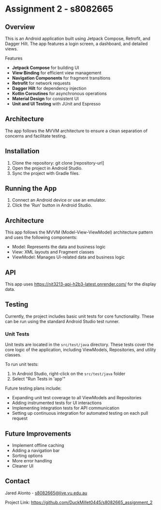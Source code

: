 # Assignment 2 - s8082665

## Overview

This is an Android application built using Jetpack Compose, Retrofit, and Dagger Hilt. The app features a login screen, a dashboard, and detailed views.

Features

- **Jetpack Compose** for building UI
- **View Binding** for efficient view management
- **Navigation Components** for fragment transitions
- **Retrofit** for network requests
- **Dagger Hilt** for dependency injection
- **Kotlin Coroutines** for asynchronous operations
- **Material Design** for consistent UI
- **Unit and UI Testing** with JUnit and Espresso

## Architecture

The app follows the MVVM architecture to ensure a clean separation of concerns and facilitate testing.

## Installation

1. Clone the repository: git clone [repository-url]
2. Open the project in Android Studio.
3. Sync the project with Gradle files.

## Running the App
1. Connect an Android device or use an emulator.
2. Click the 'Run' button in Android Studio.

## Architecture
This app follows the MVVM (Model-View-ViewModel) architecture pattern and uses the following components:
- Model: Represents the data and business logic
- View: XML layouts and Fragment classes
- ViewModel: Manages UI-related data and business logic

## API
This app uses https://nit3213-api-h2b3-latest.onrender.com/ for the display data.

## Testing

Currently, the project includes basic unit tests for core functionality. These can be run using the standard Android Studio test runner.

### Unit Tests

Unit tests are located in the `src/test/java` directory. These tests cover the core logic of the application, including ViewModels, Repositories, and utility classes.

To run unit tests:

1. In Android Studio, right-click on the `src/test/java` folder
2. Select "Run Tests in 'app'"

Future testing plans include:
- Expanding unit test coverage to all ViewModels and Repositories
- Adding instrumented tests for UI interactions
- Implementing integration tests for API communication
- Setting up continuous integration for automated testing on each pull request

## Future Improvements
- Implement offline caching
- Adding a navigation bar
- Sorting options
- More error handling
- Cleaner UI

## Contact
Jared Alonto - s8082665@live.vu.edu.au

Project Link: https://github.com/DuckMillet0445/s8082665_assignment_2
